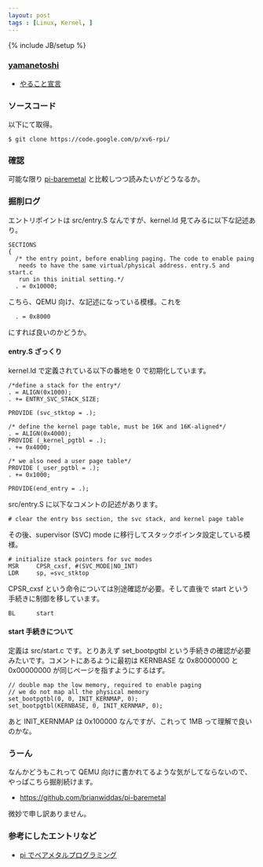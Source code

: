 ```yaml
---
layout: post
tags : [Linux, Kernel, ]
---
```

{% include JB/setup %}

### [yamanetoshi](https://yamanetoshi.github.io/)

* [やること宣言](https://github.com/OkinawaDevOps/okinawadevops.github.com/issues/32)

### ソースコード

以下にて取得。

    $ git clone https://code.google.com/p/xv6-rpi/

### 確認

可能な限り [pi-baremetal](https://github.com/brianwiddas/pi-baremetal) と比較しつつ読みたいがどうなるか。

### 掘削ログ

エントリポイントは src/entry.S なんですが、kernel.ld 見てみるに以下な記述あり。

    SECTIONS
    {
      /* the entry point, before enabling paging. The code to enable paing
       needs to have the same virtual/physical address. entry.S and start.c
       run in this initial setting.*/
      . = 0x10000;

こちら、QEMU 向け、な記述になっている模様。これを

      . = 0x8000

にすれば良いのかどうか。

#### entry.S ざっくり

kernel.ld で定義されている以下の番地を 0 で初期化しています。

    /*define a stack for the entry*/
    . = ALIGN(0x1000);
    . += ENTRY_SVC_STACK_SIZE;
    
    PROVIDE (svc_stktop = .);
    
    /* define the kernel page table, must be 16K and 16K-aligned*/
    . = ALIGN(0x4000);
    PROVIDE (_kernel_pgtbl = .);
    . += 0x4000;
    
    /* we also need a user page table*/
    PROVIDE (_user_pgtbl = .);
    . += 0x1000;
    
    PROVIDE(end_entry = .);

src/entry.S に以下なコメントの記述があります。

    # clear the entry bss section, the svc stack, and kernel page table

その後、supervisor (SVC) mode に移行してスタックポインタ設定している模様。

    # initialize stack pointers for svc modes
    MSR     CPSR_cxsf, #(SVC_MODE|NO_INT)
    LDR     sp, =svc_stktop

CPSR_cxsf という命令については別途確認が必要。そして直後で start という手続きに制御を移しています。

    BL      start

#### start 手続きについて

定義は src/start.c です。とりあえず set_bootpgtbl という手続きの確認が必要みたいです。コメントにあるように最初は KERNBASE な 0x80000000 と 0x00000000 が同じページを指すようにするはず。

    // double map the low memory, required to enable paging
    // we do not map all the physical memory
    set_bootpgtbl(0, 0, INIT_KERNMAP, 0);
    set_bootpgtbl(KERNBASE, 0, INIT_KERNMAP, 0);

あと INIT_KERNMAP は 0x100000 なんですが、これって 1MB って理解で良いのかな。

### うーん

なんかどうもこれって QEMU 向けに書かれてるような気がしてならないので、やっぱこちら掘削続けます。

- https://github.com/brianwiddas/pi-baremetal

微妙で申し訳ありません。



### 参考にしたエントリなど

- [pi でベアメタルプログラミング](http://blog.bobuhiro11.net/2014/01-13-baremetal.html)

